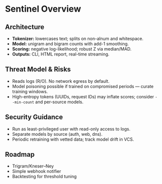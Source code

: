 # Sentinel Overview

## Architecture
- **Tokenizer:** lowercases text; splits on non-alnum and whitespace.
- **Model:** unigram and bigram counts with add-1 smoothing.
- **Scoring:** negative log-likelihood; robust Z via median/MAD.
- **Outputs:** CLI, HTML report, real-time streaming.

## Threat Model & Risks
- Reads logs (R/O). No network egress by default.
- Model poisoning possible if trained on compromised periods — curate training windows.
- High-entropy tokens (UUIDs, request IDs) may inflate scores; consider `--min-count` and per-source models.

## Security Guidance
- Run as least-privileged user with read-only access to logs.
- Separate models by source (auth, web, dns).
- Periodic retraining with vetted data; track model drift in VCS.

## Roadmap
- Trigram/Kneser–Ney
- Simple webhook notifier
- Backtesting for threshold tuning
